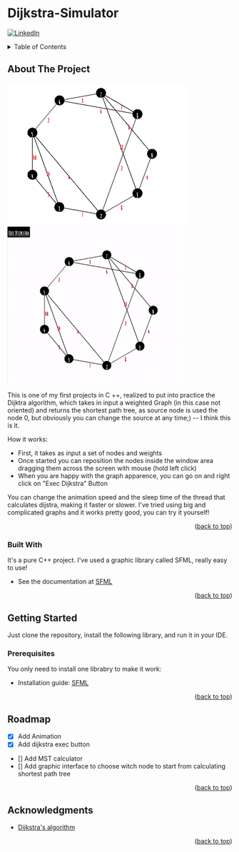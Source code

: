 # Dijkstra-Simulator

<div id="top"></div>

[![LinkedIn][linkedin-shield]][linkedin-url]

<!-- TABLE OF CONTENTS -->
<details>
  <summary>Table of Contents</summary>
  <ol>
    <li>
      <a href="#about-the-project">About The Project</a>
      <ul>
        <li><a href="#built-with">Built With</a></li>
      </ul>
    </li>
    <li>
      <a href="#getting-started">Getting Started</a>
      <ul>
        <li><a href="#prerequisites">Prerequisites</a></li>
      </ul>
    </li>
    <li><a href="#roadmap">Roadmap</a></li>
    <li><a href="#acknowledgments">Acknowledgments</a></li>
  </ol>
</details>



<!-- ABOUT THE PROJECT -->
## About The Project

<span><img src="HowItSpawns.PNG" alt="drawing" width="400"/> <img src="gifDemo.gif" alt="drawing" width="400"/></span>

This is one of my first projects in C ++, realized to put into practice the Dijktra algorithm, which takes in input a weighted Graph (in this case not oriented) and returns the shortest path tree, as source node is used the node 0, but obviously you can change the source at any time;) -- I think this is it.

How it works:
* First, it takes as input a set of nodes and weights
* Once started you can reposition the nodes inside the window area dragging them across the screen with mouse (hold left click)
* When you are happy with the graph apparence, you can go on and right click on "Exec Dijkstra" Button

You can change the animation speed and the sleep time of the thread that calculates dijstra, making it faster or slower.
I've tried using big and complicated graphs and it works pretty good, you can try it yourself!

<p align="right">(<a href="#top">back to top</a>)</p>



### Built With

It's a pure C++ project. I've used a graphic library called SFML, really easy to use!

* See the documentation at [SFML](https://www.sfml-dev.org/)

<p align="right">(<a href="#top">back to top</a>)</p>


<!-- GETTING STARTED -->
## Getting Started

Just clone the repository, install the following library, and run it in your IDE.

### Prerequisites

You only need to install one librabry to make it work:
* Installation guide: [SFML](https://www.sfml-dev.org/tutorials/2.5/start-vc.php)
  
<p align="right">(<a href="#top">back to top</a>)</p>  

<!-- ROADMAP -->
## Roadmap

- [x] Add Animation
- [x] Add dijkstra exec button
- [] Add MST calculator
- [] Add graphic interface to choose witch node to start from calculating shortest path tree

<p align="right">(<a href="#top">back to top</a>)</p>


<!-- ACKNOWLEDGMENTS -->
## Acknowledgments

* [Dijkstra's algorithm](https://en.wikipedia.org/wiki/Dijkstra%27s_algorithm)

<p align="right">(<a href="#top">back to top</a>)</p>



<!-- MARKDOWN LINKS & IMAGES -->
[linkedin-shield]: https://img.shields.io/badge/-LinkedIn-black.svg?style=for-the-badge&logo=linkedin&colorB=555
[linkedin-url]: https://www.linkedin.com/in/david-ambros-07404a174/
[product-screenshot]: images/screenshot.png
